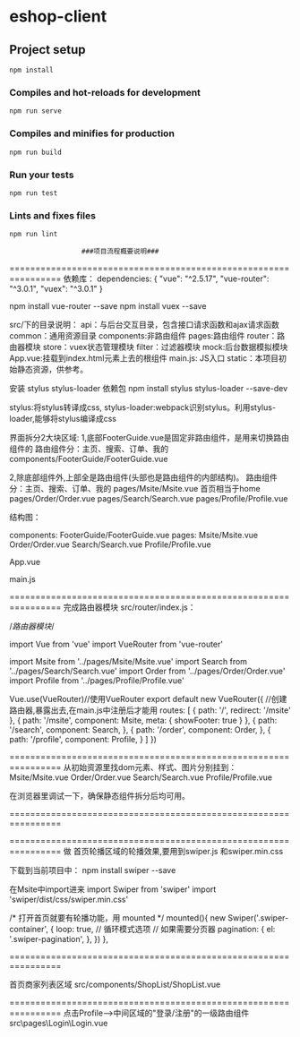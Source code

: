 # eshop-client

## Project setup
```
npm install
```

### Compiles and hot-reloads for development
```
npm run serve
```

### Compiles and minifies for production
```
npm run build
```

### Run your tests
```
npm run test
```

### Lints and fixes files
```
npm run lint
```




                      ###项目流程概要说明###
================================================================ 
依赖库：
dependencies: {
    "vue": "^2.5.17",
    "vue-router": "^3.0.1",
    "vuex": "^3.0.1"
  }
  
npm install vue-router --save
npm install vuex --save



src/下的目录说明：
api：与后台交互目录，包含接口请求函数和ajax请求函数
common：通用资源目录
components:非路由组件
pages:路由组件
router：路由器模块
store：vuex状态管理模块
filter：过滤器模块
mock:后台数据模拟模块
App.vue:挂载到index.html元素上去的根组件
main.js: JS入口
static：本项目初始静态资源，供参考。




安装 stylus  stylus-loader 依赖包
npm install stylus stylus-loader --save-dev

stylus:将stylus转译成css,
stylus-loader:webpack识别stylus。利用stylus-loader,能够将stylus编译成css


界面拆分2大块区域:
1,底部FooterGuide.vue是固定非路由组件，是用来切换路由组件的
路由组件分：主页、搜索、订单、我的
components/FooterGuide/FooterGuide.vue

2,除底部组件外,上部全是路由组件(头部也是路由组件的内部结构)。
路由组件分：主页、搜索、订单、我的
pages/Msite/Msite.vue   首页相当于home
pages/Order/Order.vue
pages/Search/Search.vue
pages/Profile/Profile.vue


结构图：

 components:
            FooterGuide/FooterGuide.vue
 pages:
       Msite/Msite.vue
       Order/Order.vue
       Search/Search.vue
       Profile/Profile.vue
       
 App.vue
 
 main.js
 
================================================================ 
完成路由器模块 src/router/index.js：


/*路由器模块*/

import Vue from 'vue'
import VueRouter from 'vue-router'

import Msite from '../pages/Msite/Msite.vue'
import Search from '../pages/Search/Search.vue'
import Order from '../pages/Order/Order.vue'
import Profile from '../pages/Profile/Profile.vue'

Vue.use(VueRouter)//使用VueRouter
export default new VueRouter({ //创建路由器,暴露出去,在main.js中注册后才能用
    routes: [
        {
            path: '/',
            redirect: '/msite'
        },
        {
            path: '/msite',
            component: Msite,
            meta: {
                showFooter: true
            }
        },
        {
            path: '/search',
            component: Search,
        },
        {
            path: '/order',
            component: Order,
        },
        {
            path: '/profile',
            component: Profile,
        }
    ]
})


================================================================ 
从初始资源里找dom元素、样式、图片分别挂到：
Msite/Msite.vue
Order/Order.vue
Search/Search.vue
Profile/Profile.vue

在浏览器里调试一下，确保静态组件拆分后均可用。

================================================================








================================================================ 
做 首页轮播区域的轮播效果,要用到swiper.js 和swiper.min.css

下载到当前项目中：
npm install swiper --save


在Msite中import进来
 import Swiper from 'swiper'
 import 'swiper/dist/css/swiper.min.css'




/*  打开首页就要有轮播功能，用 mounted  */
        mounted(){
          new Swiper('.swiper-container', {
              loop: true, // 循环模式选项
              // 如果需要分页器
              pagination: {
                  el: '.swiper-pagination',
              },
          })
        },


================================================================

首页商家列表区域 src/components/ShopList/ShopList.vue





================================================================
点击Profile-->中间区域的"登录/注册"的一级路由组件
src\pages\Login\Login.vue